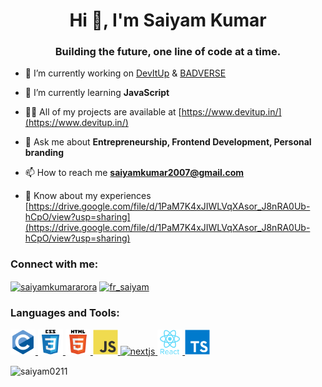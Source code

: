 <h1 align="center">Hi 👋, I'm Saiyam Kumar</h1>
<h3 align="center">Building the future, one line of code at a time.</h3>

- 🔭 I’m currently working on [DevItUp](https://www.devitup.in/) & [BADVERSE](https://www.badverse.in/) 

- 🌱 I’m currently learning **JavaScript**

- 👨‍💻 All of my projects are available at [https://www.devitup.in/](https://www.devitup.in/)

- 💬 Ask me about **Entrepreneurship, Frontend Development, Personal branding**

- 📫 How to reach me **saiyamkumar2007@gmail.com**

- 📄 Know about my experiences [https://drive.google.com/file/d/1PaM7K4xJIWLVqXAsor_J8nRA0Ub-hCpO/view?usp=sharing](https://drive.google.com/file/d/1PaM7K4xJIWLVqXAsor_J8nRA0Ub-hCpO/view?usp=sharing)


<h3 align="left">Connect with me:</h3>
<p align="left">
<a href="https://linkedin.com/in/saiyamkumararora" target="blank"><img align="center" src="https://raw.githubusercontent.com/rahuldkjain/github-profile-readme-generator/master/src/images/icons/Social/linked-in-alt.svg" alt="saiyamkumararora" height="30" width="40" /></a>
<a href="https://instagram.com/fr_saiyam" target="blank"><img align="center" src="https://raw.githubusercontent.com/rahuldkjain/github-profile-readme-generator/master/src/images/icons/Social/instagram.svg" alt="fr_saiyam" height="30" width="40" /></a>
</p>

<h3 align="left">Languages and Tools:</h3>
<p align="left"> <a href="https://www.cprogramming.com/" target="_blank" rel="noreferrer"> <img src="https://raw.githubusercontent.com/devicons/devicon/master/icons/c/c-original.svg" alt="c" width="40" height="40"/> </a> <a href="https://www.w3schools.com/css/" target="_blank" rel="noreferrer"> <img src="https://raw.githubusercontent.com/devicons/devicon/master/icons/css3/css3-original-wordmark.svg" alt="css3" width="40" height="40"/> </a> <a href="https://www.w3.org/html/" target="_blank" rel="noreferrer"> <img src="https://raw.githubusercontent.com/devicons/devicon/master/icons/html5/html5-original-wordmark.svg" alt="html5" width="40" height="40"/> </a> <a href="https://developer.mozilla.org/en-US/docs/Web/JavaScript" target="_blank" rel="noreferrer"> <img src="https://raw.githubusercontent.com/devicons/devicon/master/icons/javascript/javascript-original.svg" alt="javascript" width="40" height="40"/> </a> <a href="https://nextjs.org/" target="_blank" rel="noreferrer"> <img src="https://cdn.worldvectorlogo.com/logos/nextjs-2.svg" alt="nextjs" width="40" height="40"/> </a> <a href="https://reactjs.org/" target="_blank" rel="noreferrer"> <img src="https://raw.githubusercontent.com/devicons/devicon/master/icons/react/react-original-wordmark.svg" alt="react" width="40" height="40"/> </a> <a href="https://www.typescriptlang.org/" target="_blank" rel="noreferrer"> <img src="https://raw.githubusercontent.com/devicons/devicon/master/icons/typescript/typescript-original.svg" alt="typescript" width="40" height="40"/> </a> </p>

<p><img align="center" src="https://github-readme-stats.vercel.app/api/top-langs?username=saiyam0211&show_icons=true&locale=en&layout=compact" alt="saiyam0211" /></p>

